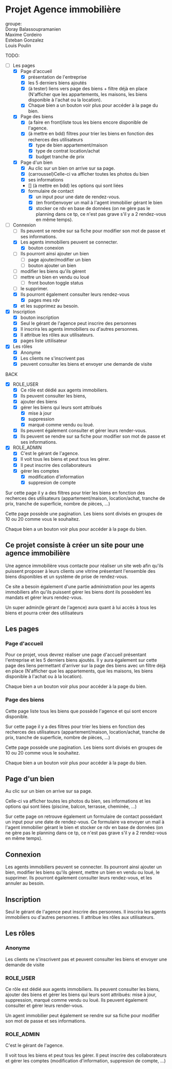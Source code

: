 # Projet Agence immobilière

groupe:  
Doray Balassoupramanien  
Maxime Cordeiro  
Esteban Gonzalez  
Louis Poulin

TODO:

- [ ] Les pages
  - [x] Page d'accueil
    - [x] présentation de l'entreprise
    - [x] les 5 derniers biens ajoutés
    - [x] (à tester) liens vers page des biens + filtre déjà en place (N'afficher que les appartements, les maisons, les biens disponible à l'achat ou la location).
    - [x] Chaque bien a un bouton voir plus pour accéder à la page du bien.
  - [x] Page des biens
    - [x] (a faire en front)liste tous les biens encore disponible de l'agence.
    - [x] (à mettre en bdd) filtres pour trier les biens en fonction des recherces des utilisateurs
      - [x] type de bien appartement/maison
      - [x] type de contrat location/achat
      - [x] budget tranche de prix
  - [x] Page d'un bien
    - [x] Au clic sur un bien on arrive sur sa page.
    - [x] (carroussel)Celle-ci va afficher toutes les photos du bien
    - [x] ses informations
    - [] (à mettre en bdd) les options qui sont liées
    - [x] formulaire de contact
      - [x] un input pour une date de rendez-vous.
      - [x] (en front)envoyer un mail à l'agent immobilier gérant le bien
      - [x] stocker ce rdv en base de données (on ne gère pas le planning dans ce tp, ce n'est pas grave s'il y a 2 rendez-vous en même temps).
- [ ] Connexion
  - [ ] Ils peuvent se rendre sur sa fiche pour modifier son mot de passe et ses informations.
  - [x] Les agents immobiliers peuvent se connecter.
    - [x] bouton conexion
  - [ ] Ils pourront ainsi ajouter un bien
    - [ ] page ajouter/modifier un bien
    - [ ] bouton ajouter un bien
  - [ ] modifier les biens qu'ils gèrent
  - [ ] mettre un bien en vendu ou loué
    - [ ] front bouton toggle status
  - [ ] le supprimer.
  - [x] Ils pourront également consulter leurs rendez-vous
    - [x] pages mes rdv
  - [x] et les supprimez au besoin.
- [x] Inscription
  - [x] bouton inscription
  - [x] Seul le gérant de l'agence peut inscrire des personnes
  - [x] Il inscrira les agents immobiliers ou d'autres personnes.
  - [x] Il attribue les rôles aux utilisateurs.
  - [x] pages liste uttilisateur
- [x] Les rôles
  - [x] Anonyme
  - [x] Les clients ne s'inscrivent pas
  - [x] peuvent consulter les biens et envoyer une demande de visite

BACK

- [x] ROLE_USER
  - [x] Ce rôle est dédié aux agents immobiliers.
  - [x] Ils peuvent consulter les biens,
  - [x] ajouter des biens
  - [x] gérer les biens qui leurs sont attribués
    - [x] mise à jour
    - [x] suppression
    - [x] marqué comme vendu ou loué.
  - [x] Ils peuvent également consulter et gérer leurs render-vous.
  - [x] Ils peuvent se rendre sur sa fiche pour modifier son mot de passe et ses informations.
- [x] ROLE_ADMIN
  - [x] C'est le gérant de l'agence.
  - [x] Il voit tous les biens et peut tous les gérer.
  - [x] Il peut inscrire des collaborateurs
  - [x] gérer les comptes
    - [x] modification d'information
    - [x] suppresion de compte

Sur cette page il y a des filtres pour trier les biens en fonction des recherces des utilisateurs (appartement/maison, location/achat, tranche de prix, tranche de superficie, nombre de pièces, ...)

Cette page possède une pagination. Les biens sont divisés en groupes de 10 ou 20 comme vous le souhaitez.

Chaque bien a un bouton voir plus pour accéder à la page du bien.

## Ce projet consiste à créer un site pour une agence immobilière

Une agence immobilière vous contacte pour réaliser un site web afin qu'ils puissent proposer à leurs clients une vitrine présentant l'ensemble des biens disponibles et un système de prise de rendez-vous.

Ce site a besoin également d'une partie administration pour les agents immobiliers afin qu'ils puissent gérer les biens dont ils possèdent les mandats et gérer leurs rendez-vous.

Un super admin(le gérant de l'agence) aura quant à lui accès à tous les biens et pourra créer des utilisateurs

## Les pages

### Page d'accueil

Pour ce projet, vous devrez réaliser une page d'accueil présentant l'entreprise et les 5 derniers biens ajoutés. Il y aura également sur cette page des liens permettant d'arriver sur la page des biens avec un filtre déjà en place (N'afficher que les appartements, que les maisons, les biens disponible à l'achat ou à la location).

Chaque bien a un bouton voir plus pour accéder à la page du bien.

### Page des biens

Cette page liste tous les biens que possède l'agence et qui sont encore disponible.

Sur cette page il y a des filtres pour trier les biens en fonction des recherces des utilisateurs (appartement/maison, location/achat, tranche de prix, tranche de superficie, nombre de pièces, ...)

Cette page possède une pagination. Les biens sont divisés en groupes de 10 ou 20 comme vous le souhaitez.

Chaque bien a un bouton voir plus pour accéder à la page du bien.

## Page d'un bien

Au clic sur un bien on arrive sur sa page.

Celle-ci va afficher toutes les photos du bien, ses informations et les options qui sont liées (piscine, balcon, terrasse, cheminée, ...)

Sur cette page on retrouve également un formulaire de contact possédant un input pour une date de rendez-vous. Ce formulaire va envoyer un mail à l'agent immobilier gérant le bien et stocker ce rdv en base de données (on ne gère pas le planning dans ce tp, ce n'est pas grave s'il y a 2 rendez-vous en même temps).

## Connexion

Les agents immobiliers peuvent se connecter. Ils pourront ainsi ajouter un bien, modifier les biens qu'ils gèrent, mettre un bien en vendu ou loué, le supprimer.
Ils pourront également consulter leurs rendez-vous, et les annuler au besoin.

## Inscription

Seul le gérant de l'agence peut inscrire des personnes. Il inscrira les agents immobiliers ou d'autres personnes. Il attribue les rôles aux utilisateurs.

## Les rôles

### Anonyme

Les clients ne s'inscrivent pas et peuvent consulter les biens et envoyer une demande de visite

### ROLE_USER

Ce rôle est dédié aux agents immobiliers. Ils peuvent consulter les biens, ajouter des biens et gérer les biens qui leurs sont attribués: mise à jour, suppression, marqué comme vendu ou loué.
Ils peuvent également consulter et gérer leurs render-vous.

Un agent immobilier peut également se rendre sur sa fiche pour modifier son mot de passe et ses informations.

### ROLE_ADMIN

C'est le gérant de l'agence.

Il voit tous les biens et peut tous les gérer.
Il peut inscrire des collaborateurs et gérer les comptes (modification d'information, suppresion de compte, ...)
